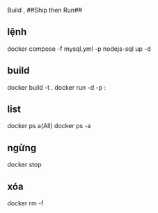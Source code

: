 Build , ##Ship then Run##

## lệnh
docker compose -f mysql.yml -p nodejs-sql up -d

## build
docker build -t <name> .
docker run -d -p <port-docker>:<port-local> <name>

## list
docker ps
a(All)
docker ps -a 

## ngừng
docker stop <CONTAINER ID>

## xóa
docker rm -f <CONTAINER ID>